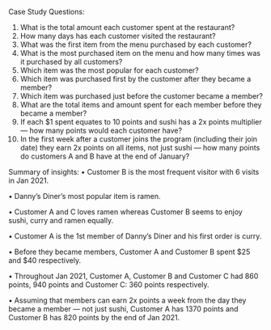 Case Study Questions:

1.	What is the total amount each customer spent at the restaurant?
2.	How many days has each customer visited the restaurant?
3.	What was the first item from the menu purchased by each customer?
4.	What is the most purchased item on the menu and how many times was it purchased by all customers?
5.	Which item was the most popular for each customer?
6.	Which item was purchased first by the customer after they became a member?
7.	Which item was purchased just before the customer became a member?
8.	What are the total items and amount spent for each member before they became a member?
9.	If each $1 spent equates to 10 points and sushi has a 2x points multiplier — how many points would each customer have?
10.	In the first week after a customer joins the program (including their join date) they earn 2x points on all items, not just sushi — how many points do customers A and B have at the end of January?

Summary of insights:
•	Customer B is the most frequent visitor with 6 visits in Jan 2021.

•	Danny’s Diner’s most popular item is ramen.

•	Customer A and C loves ramen whereas Customer B seems to enjoy sushi, curry and ramen equally.

•	Customer A is the 1st member of Danny’s Diner and his first order is curry.

•	Before they became members, Customer A and Customer B spent $25 and $40 respectively.

•	Throughout Jan 2021, Customer A, Customer B and Customer C had 860 points, 940 points and Customer C: 360 points respectively.

•	Assuming that members can earn 2x points a week from the day they became a member — not just sushi, Customer A has 1370 points and Customer B has 820 points by the end of Jan 2021.


